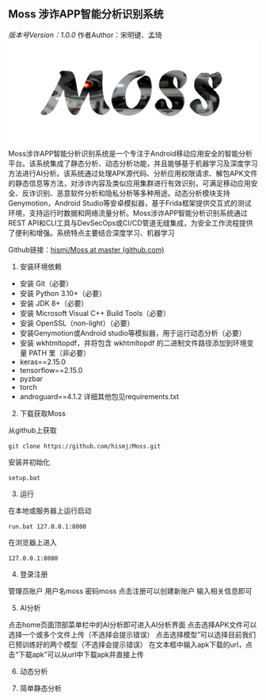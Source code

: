 ## Moss 涉诈APP智能分析识别系统
*版本号Version：1.0.0*
作者Author：宋明键、孟琦
![Moss](https://raw.githubusercontent.com/hismj/Moss/master/mobsf/static/img/moss_logo.png)
Moss涉诈APP智能分析识别系统是一个专注于Android移动应用安全的智能分析平台。该系统集成了静态分析、动态分析功能，并且能够基于机器学习及深度学习方法进行AI分析。该系统通过处理APK源代码、分析应用权限请求、解包APK文件的静态信息等方法，对涉诈内容及类似应用集群进行有效识别，可满足移动应用安全、反诈识别、恶意软件分析和隐私分析等多种用途。动态分析模块支持Genymotion，Android Studio等安卓模拟器，基于Frida框架提供交互式的测试环境，支持运行时数据和网络流量分析。Moss涉诈APP智能分析识别系统通过REST API和CLI工具与DevSecOps或CI/CD管道无缝集成，为安全工作流程提供了便利和增强。系统特点主要结合深度学习、机器学习

Github链接：[hismj/Moss at master (github.com)](https://github.com/hismj/Moss/tree/master)

 1. 安装环境依赖

 - 安装 Git（必要）
 - 安装 Python 3.10+（必要）
 - 安装 JDK 8+（必要）
 - 安装 Microsoft Visual C++ Build Tools（必要）
 - 安装 OpenSSL（non-light）（必要）
 - 安装Genymotion或Android studio等模拟器，用于运行动态分析（必要）
 - 安装 wkhtmltopdf，并将包含 wkhtmltopdf 的二进制文件路径添加到环境变量 PATH 里（非必要）
 - keras==2.15.0
 - tensorflow==2.15.0
 - pyzbar
 - torch
 - androguard==4.1.2
详细其他包见requirements.txt

2. 下载获取Moss

从github上获取
```
git clone https://github.com/hismj/Moss.git
```
安装并初始化
```
setup.bat
```
3. 运行

在本地或服务器上运行启动
```
run.bat 127.0.0.1:8000
```
在浏览器上进入
```
127.0.0.1:8000
```
4. 登录注册

管理员账户
用户名moss
密码moss
点击注册可以创建新账户
输入相关信息即可

5. AI分析

点击home页面顶部菜单栏中的AI分析即可进入AI分析界面
点击选择APK文件可以选择一个或多个文件上传（不选择会提示错误）
点击选择模型”可以选择目前我们已预训练好的两个模型（不选择会提示错误）
在文本框中输入apk下载的url，点击“下载apk”可以从url中下载apk并直接上传



6. 动态分析


7. 简单静态分析





<!--stackedit_data:
eyJoaXN0b3J5IjpbLTIwODI4NzE5MzIsLTYwMTQ3ODI0NiwxNz
E1MzE4MTA0LDEwMDg1Mjc0ODAsLTEyMTgxODEzMTAsMzMwNDMy
MDQ2XX0=
-->